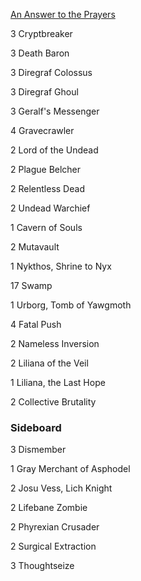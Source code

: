 [An Answer to the Prayers](http://tappedout.net/mtg-decks/an-answer-to-the-prayers/)

3 Cryptbreaker

3 Death Baron

3 Diregraf Colossus

3 Diregraf Ghoul

3 Geralf's Messenger

4 Gravecrawler

2 Lord of the Undead

2 Plague Belcher

2 Relentless Dead

2 Undead Warchief

1 Cavern of Souls

2 Mutavault

1 Nykthos, Shrine to Nyx

17 Swamp

1 Urborg, Tomb of Yawgmoth  

4 Fatal Push

2 Nameless Inversion

2 Liliana of the Veil

1 Liliana, the Last Hope

2 Collective Brutality

### Sideboard
3 Dismember

1 Gray Merchant of Asphodel

2 Josu Vess, Lich Knight

2 Lifebane Zombie

2 Phyrexian Crusader

2 Surgical Extraction

3 Thoughtseize
